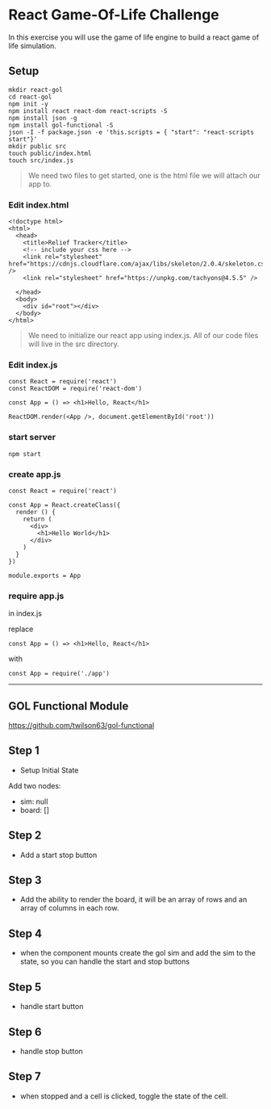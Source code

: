 # React Game-Of-Life Challenge

In this exercise you will use the game of life engine
to build a react game of life simulation.

## Setup

```
mkdir react-gol
cd react-gol
npm init -y
npm install react react-dom react-scripts -S
npm install json -g
npm install gol-functional -S
json -I -f package.json -e 'this.scripts = { "start": "react-scripts start"}'
mkdir public src
touch public/index.html
touch src/index.js
```

> We need two files to get started, one is the html file we will attach our app to.

### Edit index.html

```
<!doctype html>
<html>
  <head>
    <title>Relief Tracker</title>
    <!-- include your css here -->
    <link rel="stylesheet" href="https://cdnjs.cloudflare.com/ajax/libs/skeleton/2.0.4/skeleton.css" />
    <link rel="stylesheet" href="https://unpkg.com/tachyons@4.5.5" />

  </head>
  <body>
    <div id="root"></div>
  </body>
</html>
```

> We need to initialize our react app using index.js. All of our code files will
live in the src directory.

### Edit index.js

```
const React = require('react')
const ReactDOM = require('react-dom')

const App = () => <h1>Hello, React</h1>

ReactDOM.render(<App />, document.getElementById('root'))

```

### start server

```
npm start
```

### create app.js

```
const React = require('react')

const App = React.createClass({
  render () {
    return (
      <div>
        <h1>Hello World</h1>
      </div>
    )
  }
})

module.exports = App
```

### require app.js

in index.js

replace

```
const App = () => <h1>Hello, React</h1>
```

with

```
const App = require('./app')
```

---

## GOL Functional Module

https://github.com/twilson63/gol-functional


## Step 1

* Setup Initial State

Add two nodes:

- sim: null
- board: []


## Step 2

* Add a start stop button

## Step 3

* Add the ability to render the board, it will
be an array of rows and an array of columns in
each row.

## Step 4

* when the component mounts create the gol sim and
add the sim to the state, so you can handle the start and stop buttons

## Step 5

* handle start button

## Step 6

* handle stop button

## Step 7

* when stopped and a cell is clicked, toggle the
state of the cell.

